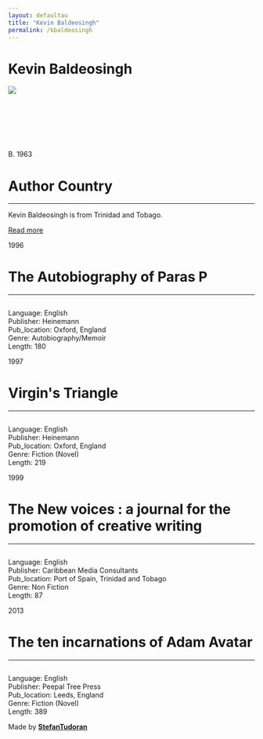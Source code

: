 ```yaml
---
layout: defaultau
title: "Kevin Baldeosingh"
permalink: /kbaldeosingh
---
```

<!-- partial:index.partial.html -->
<div class="content">
    <h1>Kevin Baldeosingh</h1>
    <div class="quote">
        <div><img src="https://www.peepaltreepress.com/sites/default/files/styles/author_large/public/kevin%20baldeosingh.jpg?itok=zBF4lZOk.jpg" class="logo"></div>
    </div>
    <div class="timeline">
        <div style="padding-bottom:100px;"></div>
        <div class="block">
            <div class="date right"><p class="right"> B. 1963 </p></div>
            <div class="dot"></div>
            <div class="left first">
                <h1>Author Country</h1><hr>
            <p>Kevin Baldeosingh is from Trinidad and Tobago.</p>
                <a href="https://en.wikipedia.org/wiki/Kevin_Baldeosingh" target="_blank">Read more</a>
            </div>
        </div>
        <div class="block">
            <div class="date left"><p class="left">1996</p></div>
            <div class="dot"></div>
            <div class="right">
                <h1>The Autobiography of Paras P</h1><hr>
                <p><img src=""></p>
                <p>
                Language: English<br/>
                Publisher: Heinemann<br/>
                Pub_location: Oxford, England<br/>
                Genre: Autobiography/Memoir<br/>
                Length: 180</p>
            </div>
        </div>
        <div class="block">
            <div class="date right"><p class="right">1997</p></div>
            <div class="dot"></div>
            <div class="left hide">
                <h1>Virgin's Triangle</h1><hr>
                <p><img src=""></p>
                <p>Language: English<br/>
                Publisher: Heinemann<br/>
                Pub_location: Oxford, England<br/>
                Genre: Fiction (Novel)<br/>
                Length: 219</p>
            </div>
        </div>
        <div class="block">
            <div class="date left"><p class="left">1999</p></div>
            <div class="dot"></div>
            <div class="right hide">
                <h1>The New voices : a journal for the promotion of creative writing</h1><hr>
                <p><img src=""></p>
                <p>Language: English<br/>
                Publisher: Caribbean Media Consultants<br/>
                Pub_location: Port of Spain, Trinidad and Tobago<br/>
                Genre: Non Fiction<br/>
                Length: 87</p>
            </div>
        </div>
        <div class="block">
            <div class="date right"><p class="right">2013</p></div>
            <div class="dot"></div>
            <div class="left hide">
                <h1>The ten incarnations of Adam Avatar</h1><hr>
                <p><img src=""></p>
                <p>Language: English<br/>
                Publisher: Peepal Tree Press<br/>
                Pub_location: Leeds, England<br/>
                Genre: Fiction (Novel)<br/>
                Length: 389</p>
            </div>
        </div>
        <div id="footer">
        <p id="copyright">Made by&nbsp;<strong><a href="https://www.linkedin.com/in/nicolae-stefan-tudoran-b02291127/" target="_blank">StefanTudoran</a></strong></p>
    </div>
</div>
<!-- partial -->
  <script src='https://cdnjs.cloudflare.com/ajax/libs/jquery/3.1.1/jquery.min.js'></script><script  src="assets/js/authorscript.js"></script>